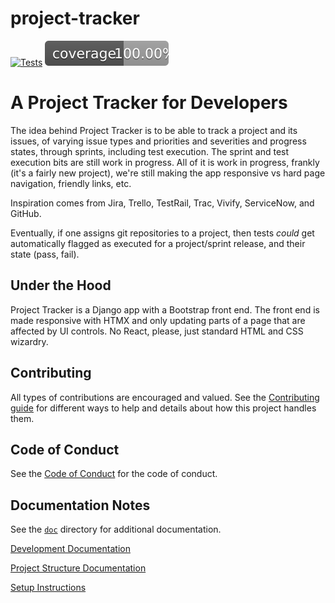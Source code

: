 # project-tracker

[![Tests](https://github.com/nickrnet/project-tracker/actions/workflows/test.yml/badge.svg)](https://github.com/nickrnet/project-tracker/actions/workflows/test.yml) [![Coverage](doc/coverage/coverage.svg)](doc/coverage/html/index.html)

# A Project Tracker for Developers

The idea behind Project Tracker is to be able to track a project and its issues, of varying issue types and priorities and severities and progress states, through sprints, including test execution. The sprint and test execution bits are still work in progress. All of it is work in progress, frankly (it's a fairly new project), we're still making the app responsive vs hard page navigation, friendly links, etc.

Inspiration comes from Jira, Trello, TestRail, Trac, Vivify, ServiceNow, and GitHub.

Eventually, if one assigns git repositories to a project, then tests _could_ get automatically flagged as executed for a project/sprint release, and their state (pass, fail).

## Under the Hood

Project Tracker is a Django app with a Bootstrap front end. The front end is made responsive with HTMX and only updating parts of a page that are affected by UI controls. No React, please, just standard HTML and CSS wizardry.

## Contributing

All types of contributions are encouraged and valued. See the [Contributing guide](doc/contributing.md) for different ways to help and details about how this project handles them.

## Code of Conduct

See the [Code of Conduct](doc/code_of_conduct.md) for the code of conduct.

## Documentation Notes

See the [`doc`](doc) directory for additional documentation.

[Development Documentation](doc/development.md)

[Project Structure Documentation](doc/project_structure.md)

[Setup Instructions](doc/setup.md)
